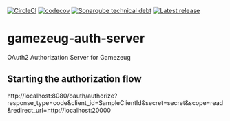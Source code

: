 [![CircleCI](https://img.shields.io/circleci/project/github/ArtunSubasi/gamezeug-auth-server.svg)](https://circleci.com/gh/ArtunSubasi/gamezeug-auth-server)
[![codecov](https://codecov.io/gh/ArtunSubasi/gamezeug-auth-server/branch/master/graph/badge.svg)](https://codecov.io/gh/ArtunSubasi/gamezeug-auth-server)
[![Sonarqube technical debt](https://sonarcloud.io/api/project_badges/measure?project=ArtunSubasi_gamezeug-auth-server&metric=sqale_index)](https://sonarcloud.io/dashboard?id=ArtunSubasi_gamezeug-auth-server)
[![Latest release](https://img.shields.io/github/tag/ArtunSubasi/gamezeug-auth-server.svg?label=Latest%20Release)](https://github.com/ArtunSubasi/gamezeug-auth-server/releases/latest)

# gamezeug-auth-server
OAuth2 Authorization Server for Gamezeug

## Starting the authorization flow
http://localhost:8080/oauth/authorize?response_type=code&client_id=SampleClientId&secret=secret&scope=read&redirect_url=http://localhost:20000



